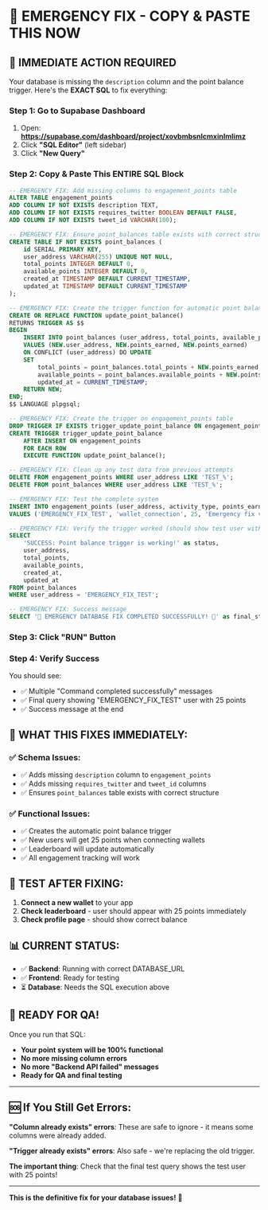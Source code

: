 # 🚨 EMERGENCY FIX - COPY & PASTE THIS NOW

## 🎯 **IMMEDIATE ACTION REQUIRED**

Your database is missing the `description` column and the point balance trigger. Here's the **EXACT SQL** to fix everything:

### Step 1: Go to Supabase Dashboard
1. Open: **https://supabase.com/dashboard/project/xovbmbsnlcmxinlmlimz**
2. Click **"SQL Editor"** (left sidebar)
3. Click **"New Query"**

### Step 2: Copy & Paste This ENTIRE SQL Block

```sql
-- EMERGENCY FIX: Add missing columns to engagement_points table
ALTER TABLE engagement_points 
ADD COLUMN IF NOT EXISTS description TEXT,
ADD COLUMN IF NOT EXISTS requires_twitter BOOLEAN DEFAULT FALSE,
ADD COLUMN IF NOT EXISTS tweet_id VARCHAR(100);

-- EMERGENCY FIX: Ensure point_balances table exists with correct structure
CREATE TABLE IF NOT EXISTS point_balances (
    id SERIAL PRIMARY KEY,
    user_address VARCHAR(255) UNIQUE NOT NULL,
    total_points INTEGER DEFAULT 0,
    available_points INTEGER DEFAULT 0,
    created_at TIMESTAMP DEFAULT CURRENT_TIMESTAMP,
    updated_at TIMESTAMP DEFAULT CURRENT_TIMESTAMP
);

-- EMERGENCY FIX: Create the trigger function for automatic point balance updates
CREATE OR REPLACE FUNCTION update_point_balance()
RETURNS TRIGGER AS $$
BEGIN
    INSERT INTO point_balances (user_address, total_points, available_points)
    VALUES (NEW.user_address, NEW.points_earned, NEW.points_earned)
    ON CONFLICT (user_address) DO UPDATE
    SET 
        total_points = point_balances.total_points + NEW.points_earned,
        available_points = point_balances.available_points + NEW.points_earned,
        updated_at = CURRENT_TIMESTAMP;
    RETURN NEW;
END;
$$ LANGUAGE plpgsql;

-- EMERGENCY FIX: Create the trigger on engagement_points table
DROP TRIGGER IF EXISTS trigger_update_point_balance ON engagement_points;
CREATE TRIGGER trigger_update_point_balance
    AFTER INSERT ON engagement_points
    FOR EACH ROW
    EXECUTE FUNCTION update_point_balance();

-- EMERGENCY FIX: Clean up any test data from previous attempts
DELETE FROM engagement_points WHERE user_address LIKE 'TEST_%';
DELETE FROM point_balances WHERE user_address LIKE 'TEST_%';

-- EMERGENCY FIX: Test the complete system
INSERT INTO engagement_points (user_address, activity_type, points_earned, description)
VALUES ('EMERGENCY_FIX_TEST', 'wallet_connection', 25, 'Emergency fix verification test');

-- EMERGENCY FIX: Verify the trigger worked (should show test user with 25 points)
SELECT 
    'SUCCESS: Point balance trigger is working!' as status,
    user_address, 
    total_points, 
    available_points, 
    created_at, 
    updated_at 
FROM point_balances 
WHERE user_address = 'EMERGENCY_FIX_TEST';

-- EMERGENCY FIX: Success message
SELECT '🎉 EMERGENCY DATABASE FIX COMPLETED SUCCESSFULLY! 🎉' as final_status;
```

### Step 3: Click "RUN" Button

### Step 4: Verify Success
You should see:
- ✅ Multiple "Command completed successfully" messages  
- ✅ Final query showing "EMERGENCY_FIX_TEST" user with 25 points
- ✅ Success message at the end

## 🎉 **WHAT THIS FIXES IMMEDIATELY:**

### ✅ Schema Issues:
- ✅ Adds missing `description` column to `engagement_points`
- ✅ Adds missing `requires_twitter` and `tweet_id` columns
- ✅ Ensures `point_balances` table exists with correct structure

### ✅ Functional Issues:
- ✅ Creates the automatic point balance trigger
- ✅ New users will get 25 points when connecting wallets
- ✅ Leaderboard will update automatically
- ✅ All engagement tracking will work

## 🧪 **TEST AFTER FIXING:**

1. **Connect a new wallet** to your app
2. **Check leaderboard** - user should appear with 25 points immediately
3. **Check profile page** - should show correct balance

## 📊 **CURRENT STATUS:**

- ✅ **Backend**: Running with correct DATABASE_URL
- ✅ **Frontend**: Ready for testing
- ⏳ **Database**: Needs the SQL execution above

## 🏁 **READY FOR QA!**

Once you run that SQL:
- **Your point system will be 100% functional**  
- **No more missing column errors**
- **No more "Backend API failed" messages**
- **Ready for QA and final testing**

---

## 🆘 **If You Still Get Errors:**

**"Column already exists" errors**: These are safe to ignore - it means some columns were already added.

**"Trigger already exists" errors**: Also safe - we're replacing the old trigger.

**The important thing**: Check that the final test query shows the test user with 25 points!

---

**This is the definitive fix for your database issues!** 🚀 